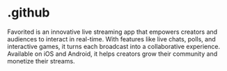 # .github
Favorited is an innovative live streaming app that empowers creators and audiences to interact in real-time. With features like live chats, polls, and interactive games, it turns each broadcast into a collaborative experience. Available on iOS and Android, it helps creators grow their community and monetize their streams.
